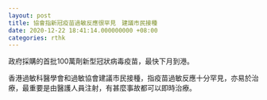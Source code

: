 ```yaml
---
layout: post
title: 協會指新冠疫苗過敏反應很罕見　建議市民接種
date: 2020-12-22 18:41:14.000000000 +08:00
categories: rthk
---
```


政府採購的首批100萬劑新型冠狀病毒疫苗，最快下月到港。

香港過敏科醫學會和過敏協會建議市民接種，指疫苗過敏反應十分罕見，亦易於治療，最重要是由醫護人員注射，有甚麼事故都可以即時治療。
